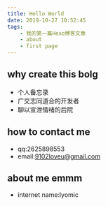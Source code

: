 ```yaml
---
title: Hello World
date: 2019-10-27 10:52:45
tags:
	- 我的第一篇Hexo博客文章
	- about
	- first page
---
```


## why create this bolg 

- 个人备忘录
- 广交志同道合的开发者
- 聊以宣泄情绪的后院

## how to contact me 

- qq:2625898553
- email:9102loveu@gmail.com

## about  me emmm

- internet name:lyomic 


